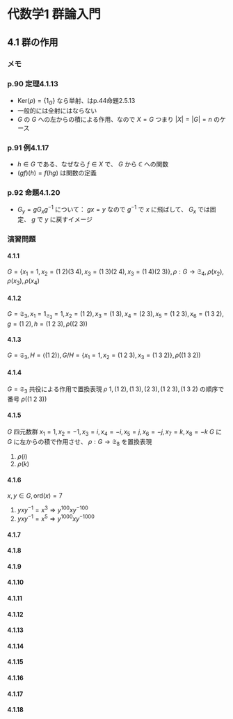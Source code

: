 # 代数学1 群論入門

## 4.1 群の作用

### メモ

### p.90 定理4.1.13

* $\mathrm{Ker}(\rho)=\{1_G\}$ なら単射、はp.44命題2.5.13
* 一般的には全射にはならない
* $G$ の $G$ への左からの積による作用、なので $X=G$ つまり $|X|=|G|=n$ のケース

### p.91 例4.1.17

* $h\in G$ である、なぜなら $f\in X$ で、 $G$ から $\mathbb{C}$ への関数
* $(gf)(h)=f(hg)$ は関数の定義

### p.92 命題4.1.20

* $G_y=gG_xg^{-1}$ について： $gx=y$ なので $g^{-1}$ で $x$ に飛ばして、 $G_x$ では固定、 $g$ で $y$ に戻すイメージ

### 演習問題

#### 4.1.1

$G=\{x_1=1,x_2=(1\;2)(3\;4),x_3=(1\;3)(2\;4),x_3=(1\;4)(2\;3)\}, \rho:G\rightarrow \mathfrak{S}_4, \rho(x_2),\rho(x_3),\rho(x_4)$

#### 4.1.2

$G=\mathfrak{S}_3, x_1=1_{\mathfrak{S}_3}=1, x_2=(1\;2), x_3=(1\;3), x_4=(2\;3), x_5=(1\;2\;3), x_6=(1\;3\;2), g=(1\;2), h=(1\;2\;3), \rho((2\;3))$

#### 4.1.3

$G=\mathfrak{S}_3,H=\langle(1\;2)\rangle,G/H=\{x_1=1,x_2=(1\;2\;3),x_3=(1\;3\;2)\},\rho((1\;3\;2))$

#### 4.1.4

$G=\mathfrak{S}_3$ 共役による作用で置換表現 $\rho$
$1,(1\;2),(1\;3),(2\;3),(1\;2\;3),(1\;3\;2)$ の順序で番号
$\rho((1\;2\;3))$

#### 4.1.5

$G$ 四元数群 $x_1=1, x_2=-1, x_3=i, x_4=-i, x_5=j, x_6=-j, x_7=k, x_8=-k$
$G$ に $G$ に左からの積で作用させ、 $\rho:G\rightarrow\mathfrak{S}_8$ を置換表現

1. $\rho(i)$
2. $\rho(k)$

#### 4.1.6

$x,y\in G, \mathrm{ord}(x)=7$

1. $yxy^{-1}=x^3\Rightarrow y^{100}xy^{-100}$
2. $yxy^{-1}=x^5\Rightarrow y^{1000}xy^{-1000}$

#### 4.1.7

#### 4.1.8

#### 4.1.9

#### 4.1.10

#### 4.1.11

#### 4.1.12

#### 4.1.13

#### 4.1.14

#### 4.1.15

#### 4.1.16

#### 4.1.17

#### 4.1.18
